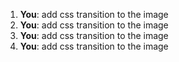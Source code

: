 1. **You**: add css transition to the image
2. **You**: add css transition to the image
3. **You**: add css transition to the image
4. **You**: add css transition to the image